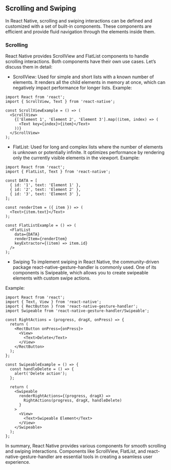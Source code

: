 ## Scrolling and Swiping
In React Native, scrolling and swiping interactions can be defined and customized with a set of built-in components. These components are efficient and provide fluid navigation through the elements inside them.

### Scrolling
React Native provides ScrollView and FlatList components to handle scrolling interactions. Both components have their own use cases. Let’s discuss them in detail:

- ScrollView: Used for simple and short lists with a known number of elements. It renders all the child elements in memory at once, which can negatively impact performance for longer lists.
Example:
```
import React from 'react';
import { ScrollView, Text } from 'react-native';

const ScrollViewExample = () => (
  <ScrollView>
    {['Element 1', 'Element 2', 'Element 3'].map((item, index) => (
      <Text key={index}>{item}</Text>
    ))}
  </ScrollView>
);
```
- FlatList: Used for long and complex lists where the number of elements is unknown or potentially infinite. It optimizes performance by rendering only the currently visible elements in the viewport.
Example:
```
import React from 'react';
import { FlatList, Text } from 'react-native';

const DATA = [
  { id: '1', text: 'Element 1' },
  { id: '2', text: 'Element 2' },
  { id: '3', text: 'Element 3' },
];

const renderItem = ({ item }) => (
  <Text>{item.text}</Text>
);

const FlatListExample = () => (
  <FlatList
    data={DATA}
    renderItem={renderItem}
    keyExtractor={(item) => item.id}
  />
);
```
- Swiping
To implement swiping in React Native, the community-driven package react-native-gesture-handler is commonly used. One of its components is Swipeable, which allows you to create swipeable elements with custom swipe actions.

Example:
```
import React from 'react';
import { Text, View } from 'react-native';
import { RectButton } from 'react-native-gesture-handler';
import Swipeable from 'react-native-gesture-handler/Swipeable';

const RightActions = (progress, dragX, onPress) => {
  return (
    <RectButton onPress={onPress}>
      <View>
        <Text>Delete</Text>
      </View>
    </RectButton>
  );
};

const SwipeableExample = () => {
  const handleDelete = () => {
    alert('Delete action');
  };

  return (
    <Swipeable
      renderRightActions={(progress, dragX) =>
        RightActions(progress, dragX, handleDelete)
      }
    >
      <View>
        <Text>Swipeable Element</Text>
      </View>
    </Swipeable>
  );
};
```
In summary, React Native provides various components for smooth scrolling and swiping interactions. Components like ScrollView, FlatList, and react-native-gesture-handler are essential tools in creating a seamless user experience.